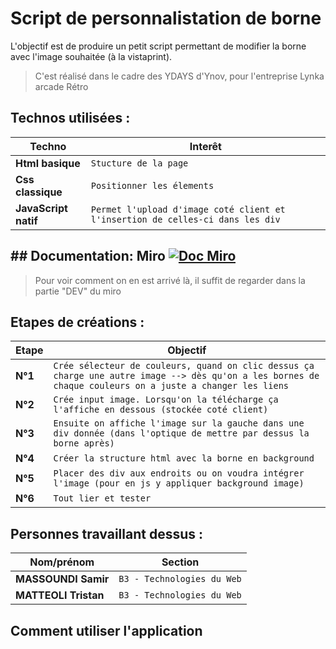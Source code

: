 # Script de personnalistation de borne
L'objectif est de produire un petit script permettant de modifier la borne avec l'image souhaitée (à la vistaprint). <br>
> C'est réalisé dans le cadre des YDAYS d'Ynov, pour l'entreprise Lynka arcade Rétro

## Technos utilisées : 

|Techno                         |Interêt         |
|----------------|-------------------------------|
|**Html basique** |`Stucture de la page`                    |
|**Css classique**           |`Positionner les élements`         |
|**JavaScript natif**    |`Permet l'upload d'image coté client et l'insertion de celles-ci dans les div`              |

## ## Documentation: Miro [![Doc Miro](https://img.shields.io/static/v1?label=Documentation&message=Miro&color=yellow)](https://miro.com/app/board/o9J_lbldj6Y=/)

 > Pour voir comment on en est arrivé là, il suffit de regarder dans la partie "DEV" du miro

## Etapes de créations : 

|Etape                         |Objectif         |
|----------------|-------------------------------|
|**N°1** |`Crée sélecteur de couleurs, quand on clic dessus ça charge une autre image --> dès qu'on a les bornes de chaque couleurs on a juste a changer les liens`                    |
|**N°2**           |`Crée input image. Lorsqu'on la télécharge ça l'affiche en dessous (stockée coté client)`         |
|**N°3**    |`Ensuite on affiche l'image sur la gauche dans une div donnée (dans l'optique de mettre par dessus la borne après)`              |
|**N°4**    |`Créer la structure html avec la borne en background`              |
|**N°5**    |`Placer des div aux endroits ou on voudra intégrer l'image (pour en js y appliquer background image)`              |
|**N°6**    |`Tout lier et tester`              |

## Personnes travaillant dessus : 

|Nom/prénom          |              Section         |
|--------------------|------------------------------|
|**MASSOUNDI Samir** |`B3 - Technologies du Web`|
|**MATTEOLI Tristan**|`B3 - Technologies du Web`|

## Comment utiliser l'application

